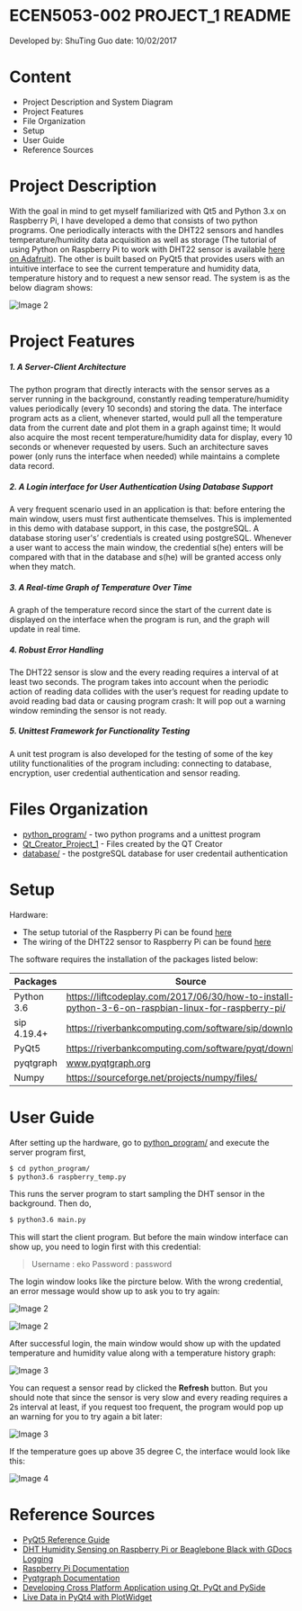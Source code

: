 # ECEN5053-002 PROJECT_1 README
Developed by: ShuTing Guo
date: 10/02/2017
# Content
- Project Description and System Diagram
- Project Features
- File Organization
- Setup
- User Guide
- Reference Sources

# Project Description
With the goal in mind to get myself familiarized with Qt5 and Python 3.x on Raspberry Pi, I have developed a demo that consists of two python programs. One periodically interacts with the DHT22 sensors and handles temperature/humidity data acquisition as well as storage (The tutorial of using Python on Raspberry Pi to work with DHT22 sensor is available [here on Adafruit][s1]). The other is built based on PyQt5 that provides users with an intuitive interface to see the current temperature and humidity data, temperature history and to request a new sensor read. The system is as the below diagram shows:

![Image 2](https://github.com/Embedded-Phelps/ECEN5053_002/blob/master/Projects/Project_1/pictures/System_diagram.png?raw=true)

# Project Features
##### 1. A Server-Client Architecture
The python program that directly interacts with the sensor serves as a server running in the background, constantly reading temperature/humidity values periodically (every 10 seconds) and storing the data. The interface program acts as a client, whenever started, would pull all the temperature data from the current date and plot them in a graph against time; It would also acquire the most recent temperature/humidity data for display, every 10 seconds or whenever requested by users. Such an architecture saves power (only runs the interface when needed) while maintains a complete data record.

##### 2. A Login interface for User Authentication Using Database Support
A very frequent scenario used in an application is that: before entering the main window, users must first authenticate themselves. This is implemented in this demo with database support, in this case, the postgreSQL. A database storing user's’ credentials is created using postgreSQL. Whenever a user want to access the main window, the credential s(he) enters will be compared with that in the database and s(he) will be granted access only when they match.

##### 3. A Real-time Graph of Temperature Over Time
A graph of the temperature record since the start of the current date is displayed on the interface when the program is run, and the graph will update in real time.

##### 4. Robust Error Handling
The DHT22 sensor is slow and the every reading requires a interval of at least two seconds. The program takes into account when the periodic action of reading data collides with the user’s request for reading update to avoid reading bad data or causing program crash: It will pop out a warning window reminding the sensor is not ready.

##### 5. Unittest Framework for Functionality Testing
A unit test program is also developed for the testing of some of the key utility functionalities of the program including: connecting to database, encryption, user credential authentication and sensor reading. 

# Files Organization
* [python_program/] - two python programs and a unittest program
* [Qt_Creator_Project_1] - Files created by the QT Creator
* [database/] - the postgreSQL database for user credentail authentication

# Setup
Hardware:
* The setup tutorial of the Raspberry Pi can be found [here][s2]
* The wiring of the DHT22 sensor to Raspberry Pi can be found [here][s1]

The software requires the installation of the packages listed below:

| Packages | Source |
| ------ | ------ |
| Python 3.6 | https://liftcodeplay.com/2017/06/30/how-to-install-python-3-6-on-raspbian-linux-for-raspberry-pi/
| sip 4.19.4+ | https://riverbankcomputing.com/software/sip/download
| PyQt5 | https://riverbankcomputing.com/software/pyqt/download5
| pyqtgraph | www.pyqtgraph.org
| Numpy | https://sourceforge.net/projects/numpy/files/ |

# User Guide
After setting up the hardware, go to [python_program/] and execute the server program first,
```sh
$ cd python_program/
$ python3.6 raspberry_temp.py
```
This runs the server program to start sampling the DHT sensor in the background. Then do,
```sh
$ python3.6 main.py
```
This will start the client program. But before the main window interface can show up, you need to login first with this credential:
>Username : eko
>Password : password

The login window looks like the pircture below. With the wrong credential, an error message would show up to ask you to try again:

![Image 2](https://github.com/Embedded-Phelps/ECEN5053_002/blob/master/Projects/Project_1/pictures/login.png?raw=true)

![Image 2](https://github.com/Embedded-Phelps/ECEN5053_002/blob/master/Projects/Project_1/pictures/login_error.png?raw=true)

After successful login, the main window would show up with the updated temperature and humidity value along with a temperature history graph:

![Image 3](https://github.com/Embedded-Phelps/ECEN5053_002/blob/master/Projects/Project_1/pictures/mainwindow.png?raw=true)

You can request a sensor read by clicked the **Refresh** button. But you should note that since the sensor is very slow and every reading requires a 2s interval at least, if you request too frequent, the program would pop up an warning for you to try again a bit later:

![Image 3](https://github.com/Embedded-Phelps/ECEN5053_002/blob/master/Projects/Project_1/pictures/request_error.png?raw=true)

If the temperature goes up above 35 degree C, the interface would look like this:

![Image 4](https://github.com/Embedded-Phelps/ECEN5053_002/blob/master/Projects/Project_1/pictures/hot_day_window.png?raw=true)

# Reference Sources
* [PyQt5 Reference Guide][rs1]
* [DHT Humidity Sensing on Raspberry Pi or Beaglebone Black with GDocs Logging][s1]
* [Raspberry Pi Documentation][s2]
* [Pyqtgraph Documentation][rs2]
* [Developing Cross Platform Application using Qt, PyQt and PySide][rs3]
* [Live Data in PyQt4 with PlotWidget][rs4]

[s1]:https://learn.adafruit.com/dht-humidity-sensing-on-raspberry-pi-with-gdocs-logging/software-install-updated
[s2]:https://www.raspberrypi.org/help/
[python_program/]:https://github.com/Embedded-Phelps/ECEN5053_002/tree/master/Projects/Project_1/python_program 
[database/]:https://github.com/Embedded-Phelps/ECEN5053_002/tree/master/Projects/Project_1/database/project1_database
[Qt_Creator_Project_1]:https://github.com/Embedded-Phelps/ECEN5053_002/tree/master/Projects/Project_1/Qt_Creator_Project_1
[rs1]:http://pyqt.sourceforge.net/Docs/PyQt5/
[rs2]:http://www.pyqtgraph.org/documentation/
[rs3]:http://pythonthusiast.pythonblogs.com/230_pythonthusiast/categories/426_qt_pyqt_and_pyside_tutorial.html
[rs4]:https://www.swharden.com/wp/2016-07-31-live-data-in-pyqt4-with-plotwidget/